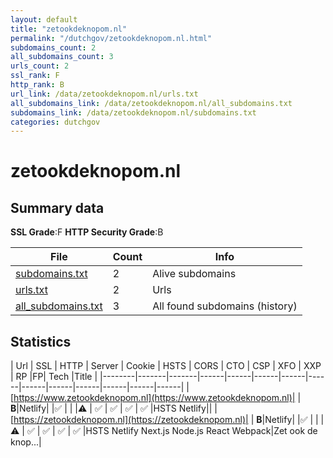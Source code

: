 ```yaml
---
layout: default
title: "zetookdeknopom.nl"
permalink: "/dutchgov/zetookdeknopom.nl.html"
subdomains_count: 2
all_subdomains_count: 3
urls_count: 2
ssl_rank: F
http_rank: B
url_link: /data/zetookdeknopom.nl/urls.txt
all_subdomains_link: /data/zetookdeknopom.nl/all_subdomains.txt
subdomains_link: /data/zetookdeknopom.nl/subdomains.txt
categories: dutchgov
---
```



# zetookdeknopom.nl
## Summary data


**SSL Grade**:F
**HTTP Security Grade**:B


| File       | Count | Info |
|------------|-------|------|
|[subdomains.txt](/data/zetookdeknopom.nl/subdomains.txt)|2|Alive subdomains|
|[urls.txt](/data/zetookdeknopom.nl/urls.txt)|2|Urls|
|[all_subdomains.txt](/data/zetookdeknopom.nl/all_subdomains.txt)|3|All found subdomains (history)|


## Statistics


| Url | SSL | HTTP | Server | Cookie | HSTS | CORS | CTO | CSP | XFO | XXP | RP |FP| Tech |Title |
|--------|-------|-------|------|------|------|------|------|------|------|------|------|------|------|
|[https://www.zetookdeknopom.nl](https://www.zetookdeknopom.nl)| | **B**|Netlify| |:white_check_mark: | | |:warning: | :white_check_mark: | :white_check_mark: | :white_check_mark: | :white_check_mark: |HSTS Netlify||
|[https://zetookdeknopom.nl](https://zetookdeknopom.nl)| | **B**|Netlify| |:white_check_mark: | | |:warning: | :white_check_mark: | :white_check_mark: | :white_check_mark: | :white_check_mark: |HSTS Netlify Next.js Node.js React Webpack|Zet ook de knop...|